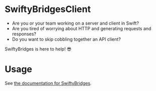 # SwiftyBridgesClient

- Are you or your team working on a server and client in Swift?
- Are you tired of worrying about HTTP and generating requests and responses?
- Do you want to skip cobbling together an API client?

SwiftyBridges is here to help! 😎

# Usage

See [the documentation for SwiftyBridges](https://github.com/SwiftyBridges/SwiftyBridgesVapor).
